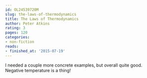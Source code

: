 ```yaml
---
id: OL24539720M
slug: the-laws-of-thermodynamics
title: The Laws of Thermodynamics
author: Peter Atkins
rating: 3
pages: 120
categories:
- non-fiction
reads:
- finished_at: '2015-07-19'
---
```

I needed a couple more concrete examples, but overall quite good. Negative temperature is a thing!
